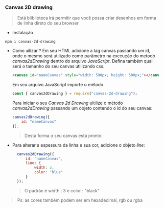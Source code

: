 ### Canvas 2D drawing

> Está bliblioteca irá permitir que você possa criar desenhos em forma de linha direto do seu browser

- Instalação

```shell
npm i canvas-2d-drawing
```

- Como uilizar ?
    Em seu HTML adicione a tag canvas passando um id, onde o mesmo será utilizado como parâmetro na execução do metodo _canvas2dDrawing_ dentro do arquivo _JavaScript_. Defina também qual será o tamanho do seu canvas utilizando css.

    ```html
    <canvas id="nameCanvas" style="width: 500px; height: 500px;"></canvas>
    ```

    Em seu arquivo JavaScript importe o método

    ```js
    const { canvas2dDrawing } = require("canvas-2d-drawing");
    ```

    Para iniciar o seu _Canvas 2d Drawing_ ultilize o método _canvas2dDrawing_ passando um objeto contendo o id do seu canvas:

    ```js
    canvas2dDrawing({
        id: "nameCanvas"
    });
    ```

    >Desta forma o seu canvas está pronto.

- Para alterar a espessura da linha e sua cor, adicione o objeto _line_:

  ```js
    canvas2dDrawing({
        id: "nameCanvas",
        line: {
            width: 5,
            color: "blue"
        }
    });
    ```
    >O padrâo é  width : 3 e color : "black"

>Ps: as cores também podem ser em hexadecimal, rgb ou rgba
